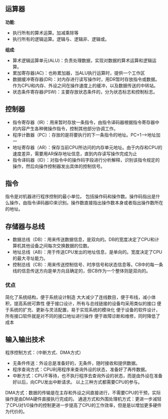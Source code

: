 ## 运算器

**功能**:
- 执行所有的算术运算。加减乘除等
- 执行所有的逻辑运算。逻辑与、逻辑非、逻辑或。

**组成**:
- 算术逻辑运算单元(ALU)：负责处理数据，实现对数据的算术运算和逻辑运算。
- 累加寄存器(AC)：也称累加器，当ALU执行运算时，提供一个工作区
- 数据缓冲寄存器(DR)：对内存进行读写操作时，用DR暂时存放指令或数据。作为CPU和内存、外设之间在操作速度上的缓冲，以及数据传送的中转站。
- 状态条件寄存器(PSW)：主要存放状态条件的，分为状态标志和控制标志。

## 控制器
- 指令寄存器（IR）：用来暂时存放一条指令，由指令译码器根据指令寄存器中的内容产生各种微操作指令，控制其他部分协调工作。
- 程序计数器（PC）：存放的是将要执行的下一条指令的地址。PC+1——>地址加一
- 地址寄存器（AR）：保存当前CPU所访问的内存单元地址。由于内存和CPU的速度差异，需要用AR保存地址信息，直到内存读写操作完成为止
- 指令译码器（ID）：对指令中的操作码字段进行分析解释，识别该指令规定的操作，然后向操作控制器发出具体的控制信号。
## 指令
指令是对机器进行程序控制的最小单位。 包括操作码和操作数。操作码指出是什么操作，由指令译码器ID来识别。操作数直接指出操作数本身或者指出操作数所在的地址。

## 存储器与总线

- 数据总线（DB）：用来传送数据信息，是双向的。DB的宽度决定了CPU和计算机其他设备之间每次交换数据的位数。
- 地址总线（AB）：用于传送CPU发出的地址信息，是单向的。宽度决定了CPU的最大寻址能力。
- 控制总线（CB）：用来传送控制信号、时序信号和状态信息等。CB中的每一条线的信息传送方向是单方向且确定的，但CB作为一个整体则是双向的。

### 优点

简化了系统结构，便于系统设计制造
大大减少了连线数目，便于布线，减小体积，提高系统可靠性
便于接口设计，所有与总线链接的设备均采用类似的接口
便于系统的扩充、更新与灵活配置，易于实现系统的模块化
便于设备的软件设计，所有接口软件就是对不同的接口地址进行操作
便于故障诊断和维修，同时降低了成本
## 输入输出技术

 程序控制方式：（中断方式、DMA方式）

- 无条件传送：外设总是准备好的，无条件，随时接收和提供数据。
- 程序查询方式：CPU利用程序来查询外设的状态，准备好了再传数据。
- 中断方式：CPU不等待，也不执行程序去查询外设的状态，而是由外设在准备好以后，向CPU发出中断请求。
以上三种方式都需要CPU的参与。

DMA方式：数据的传输是在主存和外设之间直接进行，不需要CPU的干预，实际操作是由DMA硬件直接执行完成的。
通道方式和外围处理机方式：更进一步减轻了CPU对1/0操作的控制更进一步提高了CPU的工作效率，但是是以增加更多硬件为代价的。
